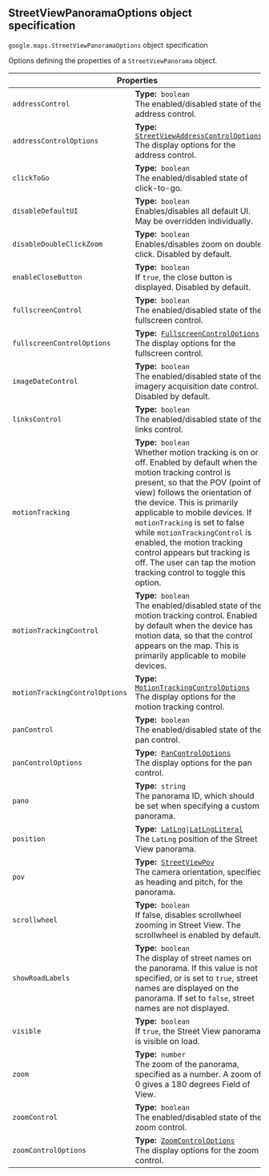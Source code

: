 <h2 id="StreetViewPanoramaOptions"> StreetViewPanoramaOptions object specification </h2><p>
<code><span itemprop="path">google.maps</span>.<span itemprop="name">StreetViewPanoramaOptions</span></code>
object specification
</p><p>Options defining the properties of a <code>StreetViewPanorama</code> object.</p><div class="devsite-table-wrapper"><table class="properties responsive" summary="record StreetViewPanoramaOptions - Properties">
<thead>
<tr><th colspan="2">Properties</th>
</tr></thead>
<tbody>
<tr>
<td><code><span>addressControl</span></code></td>
<td><div><strong>Type:</strong>&nbsp; <code>boolean</code></div>
<div class="desc">The enabled/disabled state of the address control.</div></td>
</tr>
<tr>
<td><code><span>addressControlOptions</span></code></td>
<td><div><strong>Type:</strong>&nbsp; <code><a href="https://github.com/amenadiel/google-maps-documentation/blob/master/docs/StreetViewAddressControlOptions.md">StreetViewAddressControlOptions</a></code></div>
<div class="desc">The display options for the address control.</div></td>
</tr>
<tr>
<td><code><span>clickToGo</span></code></td>
<td><div><strong>Type:</strong>&nbsp; <code>boolean</code></div>
<div class="desc">The enabled/disabled state of click-to-go.</div></td>
</tr>
<tr>
<td><code><span>disableDefaultUI</span></code></td>
<td><div><strong>Type:</strong>&nbsp; <code>boolean</code></div>
<div class="desc">Enables/disables all default UI. May be overridden individually.</div></td>
</tr>
<tr>
<td><code><span>disableDoubleClickZoom</span></code></td>
<td><div><strong>Type:</strong>&nbsp; <code>boolean</code></div>
<div class="desc">Enables/disables zoom on double click. Disabled by default.</div></td>
</tr>
<tr>
<td><code><span>enableCloseButton</span></code></td>
<td><div><strong>Type:</strong>&nbsp; <code>boolean</code></div>
<div class="desc">If <code>true</code>, the close button is displayed. Disabled by default.</div></td>
</tr>
<tr>
<td><code><span>fullscreenControl</span></code></td>
<td><div><strong>Type:</strong>&nbsp; <code>boolean</code></div>
<div class="desc">The enabled/disabled state of the fullscreen control.</div></td>
</tr>
<tr>
<td><code><span>fullscreenControlOptions</span></code></td>
<td><div><strong>Type:</strong>&nbsp; <code><a href="https://github.com/amenadiel/google-maps-documentation/blob/master/docs/FullscreenControlOptions.md">FullscreenControlOptions</a></code></div>
<div class="desc">The display options for the fullscreen control.</div></td>
</tr>
<tr>
<td><code><span>imageDateControl</span></code></td>
<td><div><strong>Type:</strong>&nbsp; <code>boolean</code></div>
<div class="desc">The enabled/disabled state of the imagery acquisition date control. Disabled by default.</div></td>
</tr>
<tr>
<td><code><span>linksControl</span></code></td>
<td><div><strong>Type:</strong>&nbsp; <code>boolean</code></div>
<div class="desc">The enabled/disabled state of the links control.</div></td>
</tr>
<tr>
<td><code><span>motionTracking</span></code></td>
<td><div><strong>Type:</strong>&nbsp; <code>boolean</code></div>
<div class="desc">Whether motion tracking is on or off. Enabled by default when the motion tracking control is present, so that the POV (point of view) follows the orientation of the device. This is primarily applicable to mobile devices. If <code>motionTracking</code> is set to false while <code>motionTrackingControl</code> is enabled, the motion tracking control appears but tracking is off. The user can tap the motion tracking control to toggle this option.</div></td>
</tr>
<tr>
<td><code><span>motionTrackingControl</span></code></td>
<td><div><strong>Type:</strong>&nbsp; <code>boolean</code></div>
<div class="desc">The enabled/disabled state of the motion tracking control. Enabled by default when the device has motion data, so that the control appears on the map. This is primarily applicable to mobile devices.</div></td>
</tr>
<tr>
<td><code><span>motionTrackingControlOptions</span></code></td>
<td><div><strong>Type:</strong>&nbsp; <code><a href="https://github.com/amenadiel/google-maps-documentation/blob/master/docs/MotionTrackingControlOptions.md">MotionTrackingControlOptions</a></code></div>
<div class="desc">The display options for the motion tracking control.</div></td>
</tr>
<tr>
<td><code><span>panControl</span></code></td>
<td><div><strong>Type:</strong>&nbsp; <code>boolean</code></div>
<div class="desc">The enabled/disabled state of the pan control.</div></td>
</tr>
<tr>
<td><code><span>panControlOptions</span></code></td>
<td><div><strong>Type:</strong>&nbsp; <code><a href="https://github.com/amenadiel/google-maps-documentation/blob/master/docs/PanControlOptions.md">PanControlOptions</a></code></div>
<div class="desc">The display options for the pan control.</div></td>
</tr>
<tr>
<td><code><span>pano</span></code></td>
<td><div><strong>Type:</strong>&nbsp; <code>string</code></div>
<div class="desc">The panorama ID, which should be set when specifying a custom panorama.</div></td>
</tr>
<tr>
<td><code><span>position</span></code></td>
<td><div><strong>Type:</strong>&nbsp; <code><a href="https://github.com/amenadiel/google-maps-documentation/blob/master/docs/LatLng.md">LatLng</a>|<a href="https://github.com/amenadiel/google-maps-documentation/blob/master/docs/LatLngLiteral.md">LatLngLiteral</a></code></div>
<div class="desc">The <code>LatLng</code> position of the Street View panorama.</div></td>
</tr>
<tr>
<td><code><span>pov</span></code></td>
<td><div><strong>Type:</strong>&nbsp; <code><a href="https://github.com/amenadiel/google-maps-documentation/blob/master/docs/StreetViewPov.md">StreetViewPov</a></code></div>
<div class="desc">The camera orientation, specified as heading and pitch, for the panorama.</div></td>
</tr>
<tr>
<td><code><span>scrollwheel</span></code></td>
<td><div><strong>Type:</strong>&nbsp; <code>boolean</code></div>
<div class="desc">If false, disables scrollwheel zooming in Street View. The scrollwheel is enabled by default.</div></td>
</tr>
<tr>
<td><code><span>showRoadLabels</span></code></td>
<td><div><strong>Type:</strong>&nbsp; <code>boolean</code></div>
<div class="desc">The display of street names on the panorama. If this value is not specified, or is set to <code>true</code>, street names are displayed on the panorama. If set to <code>false</code>, street names are not displayed.</div></td>
</tr>
<tr>
<td><code><span>visible</span></code></td>
<td><div><strong>Type:</strong>&nbsp; <code>boolean</code></div>
<div class="desc">If <code>true</code>, the Street View panorama is visible on load.</div></td>
</tr>
<tr>
<td><code><span>zoom</span></code></td>
<td><div><strong>Type:</strong>&nbsp; <code>number</code></div>
<div class="desc">The zoom of the panorama, specified as a number. A zoom of 0 gives a 180 degrees Field of View.</div></td>
</tr>
<tr>
<td><code><span>zoomControl</span></code></td>
<td><div><strong>Type:</strong>&nbsp; <code>boolean</code></div>
<div class="desc">The enabled/disabled state of the zoom control.</div></td>
</tr>
<tr>
<td><code><span>zoomControlOptions</span></code></td>
<td><div><strong>Type:</strong>&nbsp; <code><a href="https://github.com/amenadiel/google-maps-documentation/blob/master/docs/ZoomControlOptions.md">ZoomControlOptions</a></code></div>
<div class="desc">The display options for the zoom control.</div></td>
</tr>
</tbody>
</table></div>